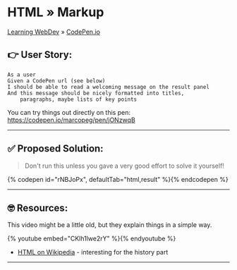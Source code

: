 # HTML » Markup

[Learning WebDev](../../../README.md) » [CodePen.io](../README.md)

## 👉 User Story:

```
As a user
Given a CodePen url (see below)
I should be able to read a welcoming message on the result panel
And this message should be nicely formatted into titles,
    paragraphs, maybe lists of key points
```

You can try things out directly on this pen:  
https://codepen.io/marcopeg/pen/jONzwqB

---

## ✅ Proposed Solution:

> Don't run this unless you gave a very good effort to solve it yourself!

{% codepen id="rNBJoPx", defaultTab="html,result" %}{% endcodepen %}

---

## 🤓 Resources:

This video might be a little old, but they explain things in a simple way.

{% youtube embed="CKlh1lwe2rY" %}{% endyoutube %}

- [HTML on Wikipedia][1] - interesting for the history part

---

[1]: https://en.wikipedia.org/wiki/HTML "HTML"
